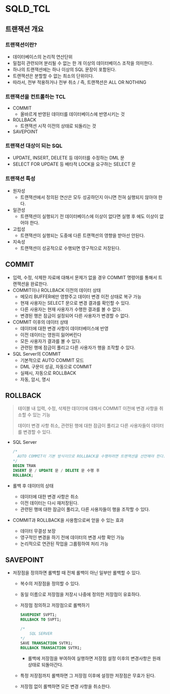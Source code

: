 # SQLD_TCL

## 트랜잭션 개요

### 트랜잭션이란?

- 데이터베이스의 논리적 연산단위
- 밀접히 관련되어 분리될 수 없는 한 개 이상의 데이터베이스 조작을 의미한다.
- 하나의 트랜잭션에는 하나 이상의 SQL 문장이 포함된다.
- 트랜잭션은 분할할 수 없는 최소의 단위이다.
- 따라서, 전부 적용하거나 전부 취소  / 즉, 트랜잭션은 ALL OR NOTHING



### 트랜잭션을 컨트롤하는 TCL

- COMMIT 
  - 올바르게 반영된 데이터를 데이터베이스에 반영시키는 것
- ROLLBACK
  - 트랜잭션 시작 이전의 상태로 되돌리는 것
- SAVEPOINT



### 트랜잭션 대상이 되는 SQL

- UPDATE, INSERT, DELETE 등 데이터를 수정하는 DML 문
- SELECT FOR UPDATE 등 배타적 LOCK을 요구하는 SELECT 문



### 트랜잭션 특성

- 원자성
  - 트랜잭션에서 정의된 연산은 모두 성공하던지 아니면 전혀 실행되지 않아야 한다.
- 일관성
  - 트랜잭션이 실행되기 전 데이터베이스에 이상이 없다면 실행 후 에도 이상이 없어야 한다.
- 고립성
  - 트랜잭션이 실행되는 도중에 다른 트랜잭션의 영향을 받아선 안된다.
- 지속성
  - 트랜잭션이 성공적으로 수행되면 영구적으로 저장된다.



## COMMIT

- 입력, 수정, 삭제한 자료에 대해서 문제가 없을 경우 COMMIT 명령어를 통해서 트랜잭션을 완료한다.
- COMMIT이나 ROLLBACK 이전의 데이터 상태
  - 메모리 BUFFER에만 영향주고 데이터 변경 이전 상태로 복구 가능
  - 현재 사용자는 SELECT 문으로 변경 결과를 확인할 수 있다.
  - 다른 사용자는 현재 사용자가 수행한 결과를 볼 수 없다.
  - 변경된 행은 잠금이 설정되어 다른 사용자가 변경할 수 없다.
- COMMIT 이후의 데이터 상태
  - 데이터에 대한 변경 사항이 데이터베이스에 반영
  - 이전 데이터는 영원히 잃어버린다
  - 모든 사용자가 결과를 볼 수 있다.
  - 관련된 행에 잠금이 풀리고 다른 사용자가 행을 조작할 수 있다.
- SQL Server의 COMMIT
  - 기본적으로 AUTO COMMIT 모드
  - DML 구문이 성공, 자동으로 COMMIT
  - 실패시, 자동으로 ROLLBACK
  - 자동, 암시, 명시



## ROLLBACK

> 테이블 내 입력, 수정, 삭제한 데이터에 대해서 COMMIT 이전에 변경 사항을 취소할 수 있는 기능
>
> 데이터 변경 사항 취소, 관련된 행에 대한 잠금이 풀리고 다른 사용자들이 데이터를 변경할 수 있다.

- SQL Server

  ```sql
  /*
  	AUTO COMMIT이 기본 방식이므로 ROLLBACK을 수행하려면 트랜잭션을 선언해야 한다.
  */
  BEGIN TRAN
  INSERT 문 / UPDATE 문 / DELETE 문 수행 후
  ROLLBACK;
  ```

- 롤백 후 데이터의 상태

  - 데이터에 대한 변경 사항은 취소
  - 이전 데이터는 다시 재저장된다.
  - 관련된 행에 대한 잠금이 풀리고, 다른 사용자들이 행을 조작할 수 있다.

- COMMIT과 ROLLBACK을 사용함으로써 얻을 수 있는 효과

  - 데이터 무결성 보장
  - 영구적인 변경을 하기 전에 데이터의 변경 사항 확인 가능
  - 논리적으로 연관된 작업을 그룹핑하여 처리 가능



## SAVEPOINT

- 저장점을 정의하면 롤백할 때 전체 롤백이 아닌 일부만 롤백할 수 있다.

  - 복수의 저장점을 정의할 수 있다.

  - 동일 이름으로 저장점을 저장시 나중에 정의한 저장점이 유효하다.

  - 저장점 정의하고 저장점으로 롤백하기

    ```sql
    SAVEPOINT SVPT1;
    ROLLBACK TO SVPT1;
    
    /*
    	SQL SERVER
    */
    SAVE TRANSACTION SVTR1;
    ROLLBACK TRANSACTION SVTR1;
    ```

    - 롤백에 저장점을 부여하여 실행하면 저장점 설정 이후의 변경사항은 원래 상태로 되돌아간다.

  - 특정 저장점까지 롤백하면 그 저장점 이후에 설정한 저장점은 무효가 된다.

  - 저장점 없이 롤백하면 모든 변경 사항을 취소한다.

  



